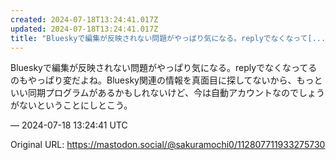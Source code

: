 ```yaml
---
created: 2024-07-18T13:24:41.017Z
updated: 2024-07-18T13:24:41.017Z
title: "Blueskyで編集が反映されない問題がやっぱり気になる。replyでなくなって[...]"
---
```


<p>Blueskyで編集が反映されない問題がやっぱり気になる。replyでなくなってるのもやっぱり変だよね。Bluesky関連の情報を真面目に探してないから、もっといい同期プログラムがあるかもしれないけど、今は自動アカウントなのでしょうがないということにしとこう。</p>

&mdash; 2024-07-18 13:24:41 UTC

Original URL: https://mastodon.social/@sakuramochi0/112807711933275730
